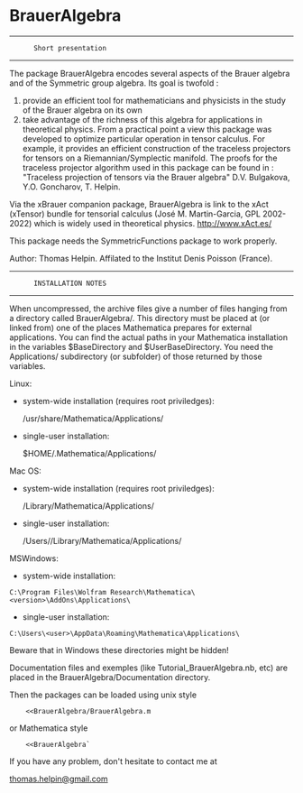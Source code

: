 # BrauerAlgebra


****************************************
          Short presentation
****************************************

The package BrauerAlgebra encodes several aspects of the Brauer algebra and of the Symmetric group algebra. Its goal is twofold : 
1) provide an efficient tool for mathematicians and physicists in the study of the Brauer algebra on its own 
2) take advantage of the richness of this algebra for applications in theoretical physics. 
From a practical point a view this package was developed to optimize particular operation in tensor calculus. 
For example, it provides an efficient construction of the traceless projectors for tensors on a Riemannian/Symplectic manifold. 
The proofs for the traceless projector algorithm used in this package can be found in :  "Traceless projection of tensors via the Brauer algebra" D.V. Bulgakova, Y.O.  Goncharov, T. Helpin. 

Via the xBrauer companion package, BrauerAlgebra is link to the xAct (xTensor) bundle for tensorial calculus (José M. Martin-Garcia, GPL 2002-2022) which is widely used in theoretical physics. http://www.xAct.es/

This package needs the SymmetricFunctions package to work properly.

Author: Thomas Helpin. Affilated to the Institut Denis Poisson (France).


****************************************
          INSTALLATION NOTES 
****************************************


When uncompressed, the archive files give a number of files hanging
from a directory called BrauerAlgebra/. This directory must be placed at
(or linked from) one of the places Mathematica prepares for external
applications. You can find the actual paths in your Mathematica
installation in the variables $BaseDirectory and $UserBaseDirectory.
You need the Applications/ subdirectory (or subfolder) of those
returned by those variables.

Linux:

   - system-wide installation (requires root priviledges):

        /usr/share/Mathematica/Applications/

   - single-user installation:

        $HOME/.Mathematica/Applications/

Mac OS:

   - system-wide installation (requires root priviledges):

        /Library/Mathematica/Applications/

   - single-user installation:

        /Users/<user>/Library/Mathematica/Applications/

MSWindows:

   - system-wide installation:

	C:\Program Files\Wolfram Research\Mathematica\<version>\AddOns\Applications\

   - single-user installation:

	C:\Users\<user>\AppData\Roaming\Mathematica\Applications\

   Beware that in Windows these directories might be hidden!


Documentation files and exemples (like Tutorial_BrauerAlgebra.nb, etc) are placed in the BrauerAlgebra/Documentation directory.

Then the packages can be loaded using unix style

        <<BrauerAlgebra/BrauerAlgebra.m

or Mathematica style

        <<BrauerAlgebra`

If you have any problem, don't hesitate to contact me at

thomas.helpin@gmail.com


